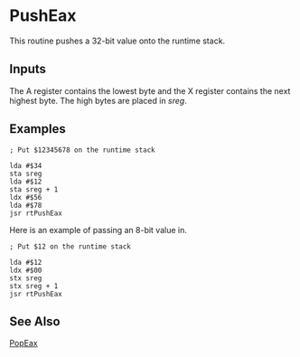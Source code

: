 # PushEax

This routine pushes a 32-bit value onto the runtime stack.

## Inputs

The A register contains the lowest byte and the X register
contains the next highest byte. The high bytes are placed
in *sreg*.

## Examples

```
; Put $12345678 on the runtime stack

lda #$34
sta sreg
lda #$12
sta sreg + 1
ldx #$56
lda #$78
jsr rtPushEax
```

Here is an example of passing an 8-bit value in.

```
; Put $12 on the runtime stack

lda #$12
ldx #$00
stx sreg
stx sreg + 1
jsr rtPushEax
```

## See Also

[PopEax](/runtime/popeax)
